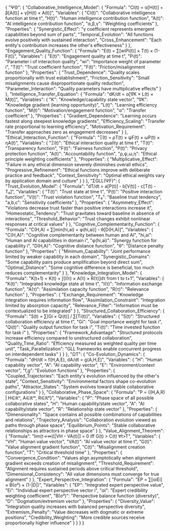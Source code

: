 {
  "ΨΘ": {
    "Collaborative_Intelligence_Model": {
      "Formula": "CI(t) = α[H(t)] + β[A(t)] + γ[H(t) × A(t)]",
      "Variables": {
        "CI(t)": "Collaborative intelligence function at time t",
        "H(t)": "Human intelligence contribution function",
        "A(t)": "AI intelligence contribution function",
        "α,β,γ": "Weighting coefficients"
      },
      "Properties": {
        "Synergistic_Effect": "γ coefficient represents emergent capabilities beyond sum of parts",
        "Temporal_Evolution": "All functions evolve positively with sustained interaction",
        "Cross_Enhancement": "Each entity's contribution increases the other's effectiveness"
      }
    },
    "Engagement_Quality_Function": {
      "Formula": "E(t) = ∑[wiPi(t)] × T(t) × (1-F(t))",
      "Variables": {
        "E(t)": "Engagement quality at time t",
        "Pi(t)": "Parameter i of interaction quality",
        "wi": "Importance weight of parameter i",
        "T(t)": "Trust coefficient function",
        "F(t)": "Friction/misalignment function"
      },
      "Properties": {
        "Trust_Dependence": "Quality scales proportionally with trust establishment",
        "Friction_Sensitivity": "Small misalignments cause disproportionate quality reduction",
        "Parameter_Interaction": "Quality parameters have multiplicative effects"
      }
    },
    "Intelligence_Transfer_Equation": {
      "Formula": "dK/dt = α[∇K × L(t) × M(t)]",
      "Variables": {
        "K": "Knowledge/capability state vector",
        "∇K": "Knowledge gradient (learning opportunity)",
        "L(t)": "Learning efficiency function",
        "M(t)": "Motivation/engagement function",
        "α": "Transfer coefficient"
      },
      "Properties": {
        "Gradient_Dependence": "Learning occurs fastest along steepest knowledge gradients",
        "Efficiency_Scaling": "Transfer rate proportional to learning efficiency",
        "Motivation_Requirement": "Transfer approaches zero as engagement decreases"
      }
    },
    "Ethical_Interaction_Function": {
      "Formula": "Ξ(t) = ρT(t) × ψF(t) × ωP(t) × ηA(t)",
      "Variables": {
        "Ξ(t)": "Ethical interaction quality at time t",
        "T(t)": "Transparency function",
        "F(t)": "Fairness function",
        "P(t)": "Privacy protection function",
        "A(t)": "Accountability function",
        "ρ,ψ,ω,η": "Ethical principle weighting coefficients"
      },
      "Properties": {
        "Multiplicative_Effect": "Failure in any ethical dimension severely diminishes overall ethics",
        "Progressive_Refinement": "Ethical functions improve with deliberate practice and feedback",
        "Context_Sensitivity": "Optimal ethical weights vary by application domain and culture"
      }
    }
  },
  "ΣGLL(ΨF)": {
    "Trust_Evolution_Model": {
      "Formula": "dT/dt = a[P(t)] - b[V(t)] - c[T(t) - T₀]",
      "Variables": {
        "T(t)": "Trust state at time t",
        "P(t)": "Positive interaction function",
        "V(t)": "Trust violation function",
        "T₀": "Baseline trust tendency",
        "a,b,c": "Sensitivity coefficients"
      },
      "Properties": {
        "Asymmetry_Effect": "Violations decrease trust faster than positive interactions increase it",
        "Homeostatic_Tendency": "Trust gravitates toward baseline in absence of interactions",
        "Threshold_Behavior": "Trust changes exhibit nonlinear responses at critical values"
      }
    },
    "Cognitive_Complementarity_Function": {
      "Formula": "C(H,A) = ∑[min(hi,ai) + φ(hi,ai)] - θ[D(H,A)]",
      "Variables": {
        "C(H,A)": "Cognitive complementarity between human and AI",
        "hi,ai": "Human and AI capabilities in domain i",
        "φ(hi,ai)": "Synergy function for capability i",
        "D(H,A)": "Cognitive distance function",
        "θ": "Distance penalty function"
      },
      "Properties": {
        "Minimum_Capability": "Joint performance limited by weaker capability in each domain",
        "Synergistic_Domains": "Some capability pairs produce amplification beyond direct sum",
        "Optimal_Distance": "Some cognitive difference is beneficial, too much reduces complementarity"
      }
    },
    "Knowledge_Integration_Model": {
      "Formula": "K(t+1) = K(t) + ∫[I(τ) × A(τ) × R(τ)]dτ from t to t+1",
      "Variables": {
        "K(t)": "Integrated knowledge state at time t",
        "I(τ)": "Information exchange function",
        "A(τ)": "Assimilation capacity function",
        "R(τ)": "Relevance function"
      },
      "Properties": {
        "Exchange_Requirement": "Knowledge integration requires information flow",
        "Assimilation_Constraint": "Integration limited by absorption capacity",
        "Relevance_Filter": "Information must be contextualized to be integrated"
      }
    },
    "Structured_Collaboration_Efficiency": {
      "Formula": "S(t) = ∑[Gi × Qi(t)] / ∑[Ti(t)]",
      "Variables": {
        "S(t)": "Structured collaboration efficiency at time t",
        "Gi": "Goal importance weight for task i",
        "Qi(t)": "Quality output function for task i",
        "Ti(t)": "Time invested function for task i"
      },
      "Properties": {
        "Framework_Advantage": "Structured protocols increase efficiency compared to unstructured collaboration",
        "Quality_Time_Ratio": "Efficiency measured as weighted quality per time unit",
        "Task_Parallelization": "GLL frameworks enable concurrent progress on interdependent tasks"
      }
    }
  },
  "ΩT": {
    "Co-Evolution_Dynamics": {
      "Formula": "dH/dt = f(H,A,E), dA/dt = g(A,H,E)",
      "Variables": {
        "H": "Human capability vector",
        "A": "AI capability vector",
        "E": "Environment/context vector",
        "f,g": "Evolution functions"
      },
      "Properties": {
        "Coupled_Trajectories": "Each entity's evolution influenced by the other's state",
        "Context_Sensitivity": "Environmental factors shape co-evolution paths",
        "Attractor_States": "System evolves toward stable collaborative configurations"
      }
    },
    "Collaborative_Phase_Space": {
      "Formula": "P = {(H,A,R) | H∈ℝⁿ, A∈ℝᵐ, R∈ℝᵏ}",
      "Variables": {
        "P": "Phase space of all possible collaborative states",
        "H": "Human capability/state vector",
        "A": "AI capability/state vector",
        "R": "Relationship state vector"
      },
      "Properties": {
        "Dimensionality": "Space contains all possible combinations of capabilities and relations",
        "Trajectory_Analysis": "Collaboration evolution viewed as paths through phase space",
        "Equilibrium_Points": "Stable collaborative relationships as attractors in phase space"
      }
    },
    "Value_Alignment_Theorem": {
      "Formula": "lim(t→∞)[|VH - VA(t)|] = 0 iff G(t) > C(t) ∀t>T",
      "Variables": {
        "VH": "Human value vector",
        "VA(t)": "AI value vector at time t",
        "G(t)": "Value alignment gradient function",
        "C(t)": "Misalignment creation function",
        "T": "Critical threshold time"
      },
      "Properties": {
        "Convergence_Condition": "Values align asymptotically when alignment gradient exceeds creation of misalignment",
        "Threshold_Requirement": "Alignment requires sustained periods above critical threshold",
        "Dimensional_Consistency": "All value dimensions must converge for true alignment"
      }
    },
    "Expert_Perspective_Integration": {
      "Formula": "EP = ∑[αiEi] × B(σ²) × (1-|D|)",
      "Variables": {
        "EP": "Integrated expert perspective value",
        "Ei": "Individual expert perspective vector i",
        "αi": "Expert credibility weighting coefficient",
        "B(σ²)": "Perspective balance function (diversity)",
        "D": "Dogmatism/extremism vector"
      },
      "Properties": {
        "Diversity_Value": "Integration quality increases with balanced perspective diversity",
        "Extremism_Penalty": "Value decreases with dogmatic or extreme positions",
        "Credibility_Weighting": "More credible sources receive proportionally higher influence"
      }
    }
  }
}
